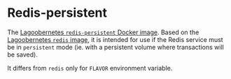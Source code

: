 # Redis-persistent

The [Lagoobernetes `redis-persistent` Docker image](https://github.com/amazeeio/lagoobernetes/blob/master/images/redis-persistent/Dockerfile). Based on the [Lagoobernetes `redis` image](./), it is intended for use if the Redis service must be in `persistent` mode \(ie. with a persistent volume where transactions will be saved\).

It differs from `redis` only for `FLAVOR` environment variable.

